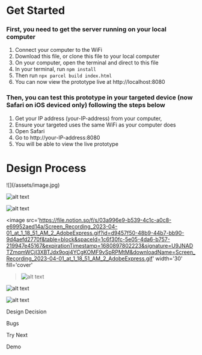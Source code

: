 # Get Started

### First, you need to get the server running on your local computer

1. Connect your computer to the WiFi
2. Download this file, or clone this file to your local computer
3. On your computer, open the terminal and direct to this file
4. In your terminal, run `npm install`
5. Then run `npx parcel build index.html`
6. You can now view the prototype live at http://localhost:8080

### Then, you can test this prototype in your targeted device (now Safari on iOS deviced only) following the steps below

1. Get your IP address (your-IP-address) from your computer,
2. Ensure your targeted uses the same WiFi as your computer does
3. Open Safari
4. Go to http://your-IP-address:8080
5. You will be able to view the live prototype

# Design Process

<div class="md--gif__wrapper">
![](/assets/image.jpg)

![alt text](https://file.notion.so/f/s/24caee27-5eac-4f92-b5fb-b01e5b935e71/1.gif?id=cee99bb4-b8fa-4fbe-9301-7c587308be64&table=block&spaceId=1c6f30fc-5e05-4da6-b757-219947e45167&expirationTimestamp=1680896868911&signature=SFnxSfDWZylYO2ngVzwh1Jzwa-WOoLXcq7yGweO8cio&downloadName=1.gif 'Logo Title Text 1')

![alt text](https://file.notion.so/f/s/13fecb4b-4f70-48e9-ac3f-301c2975de53/2.gif?id=3c7eb637-1c0e-43f8-b03b-a0c7a18888ad&table=block&spaceId=1c6f30fc-5e05-4da6-b757-219947e45167&expirationTimestamp=1680897799423&signature=H9mfxJkXtKKwK0u6u87feqhD3kxkhE14GpzsMhQPAaY&downloadName=2.gif 'Logo Title Text 1')

<image src='https://file.notion.so/f/s/03a996e9-b539-4c1c-a0c8-e69952aed14a/Screen_Recording_2023-04-01_at_1_18_51_AM_2_AdobeExpress.gif?id=d9457f50-48b9-44b7-bb90-9d4aefd2770f&table=block&spaceId=1c6f30fc-5e05-4da6-b757-219947e45167&expirationTimestamp=1680897802223&signature=U9JNADTZmqmWCjI3XBTJdx9oqj4YCgKOMF9vSpRPMtM&downloadName=Screen_Recording_2023-04-01_at_1_18_51_AM_2_AdobeExpress.gif' width='30' fill='cover'

> ![alt text](https://file.notion.so/f/s/03a996e9-b539-4c1c-a0c8-e69952aed14a/Screen_Recording_2023-04-01_at_1_18_51_AM_2_AdobeExpress.gif?id=d9457f50-48b9-44b7-bb90-9d4aefd2770f&table=block&spaceId=1c6f30fc-5e05-4da6-b757-219947e45167&expirationTimestamp=1680897802223&signature=U9JNADTZmqmWCjI3XBTJdx9oqj4YCgKOMF9vSpRPMtM&downloadName=Screen_Recording_2023-04-01_at_1_18_51_AM_2_AdobeExpress.gif 'Logo Title Text 1')

![alt text](https://file.notion.so/f/s/03bf20b5-c94f-40a8-8d41-fe29b2bd9623/4.gif?id=861803b3-b5aa-4545-8ec7-f121a0c6e8cb&table=block&spaceId=1c6f30fc-5e05-4da6-b757-219947e45167&expirationTimestamp=1680897804972&signature=DQuvpd7Qa4vB_zkkzq9ZuJZM82YuskSjKjW8KKNiBsM&downloadName=4.gif 'Logo Title Text 1')

![alt text](https://file.notion.so/f/s/1e66e88c-7a39-482e-8323-88f59ff1244a/5.gif?id=562c8075-6a23-4100-9496-9338a4f6c293&table=block&spaceId=1c6f30fc-5e05-4da6-b757-219947e45167&expirationTimestamp=1680897807814&signature=oNTrfu5ZbiIpFv5f5gYAKktNrchxwoPeyNHVBGNKK4Q&downloadName=5.gif 'Logo Title Text 1')

</div>

Design Decision

Bugs

Try Next

Demo
